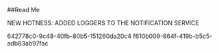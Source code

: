 ﻿##Read Me

NEW HOTNESS: ADDED LOGGERS TO THE NOTIFICATION SERVICE


642778c0-9c48-40fb-80b5-151260da20c4
f610b009-864f-419b-b5c5-adb83ab97fac
